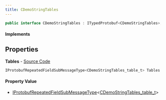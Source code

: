 ```yaml
---
title: CDemoStringTables
---
```


```csharp
public interface CDemoStringTables : ITypedProtobuf<CDemoStringTables>, INativeHandle
```

#### Implements

## Properties

**Tables** - [Source Code](https://github.com/swiftly-solution/swiftlys2/blob/main/managed/src/SwiftlyS2.Generated/Protobufs/Interfaces/CDemoStringTables.cs#L13)

```csharp
IProtobufRepeatedFieldSubMessageType<CDemoStringTables_table_t> Tables { get; }
```

#### Property Value

- [IProtobufRepeatedFieldSubMessageType](/docs/api/shared/netmessages/iprotobufrepeatedfieldsubmessagetype-1)<[CDemoStringTables_table_t](/docs/api/shared/protobufdefinitions/cdemostringtables_table_t)>

